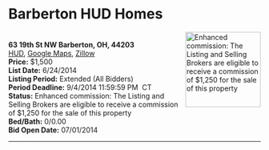 # Barberton HUD Homes

[<img alt="Enhanced commission: The Listing and Selling Brokers are eligible to receive a commission of $1,250 for the sale of this property" src="https://www.hudhomestore.com/pages/ImageShow.aspx?Case=412-537707" align="right" style="height:150px;">](http://www.hudhomestore.com/Listing/PropertyDetails.aspx?caseNumber=412-537707)  
**63 19th St NW Barberton, OH, 44203**  
[HUD](http://www.hudhomestore.com/Listing/PropertyDetails.aspx?caseNumber=412-537707), [Google Maps](http://maps.google.com/maps?q=63+19th+St+NW+Barberton%2C+OH%2C+44203), [Zillow](http://www.zillow.com/homes/63+19th+St+NW+Barberton%2C+OH%2C+44203/)  
**Price:** $1,500  
**List Date:** 6/24/2014  
**Listing Period:** Extended (All Bidders)  
**Period Deadline:** 9/4/2014 11:59:59 PM  CT  
**Status:** Enhanced commission: The Listing and Selling Brokers are eligible to receive a commission of $1,250 for the sale of this property  
**Bed/Bath:** 0/0.00  
**Bid Open Date:** 07/01/2014

***

